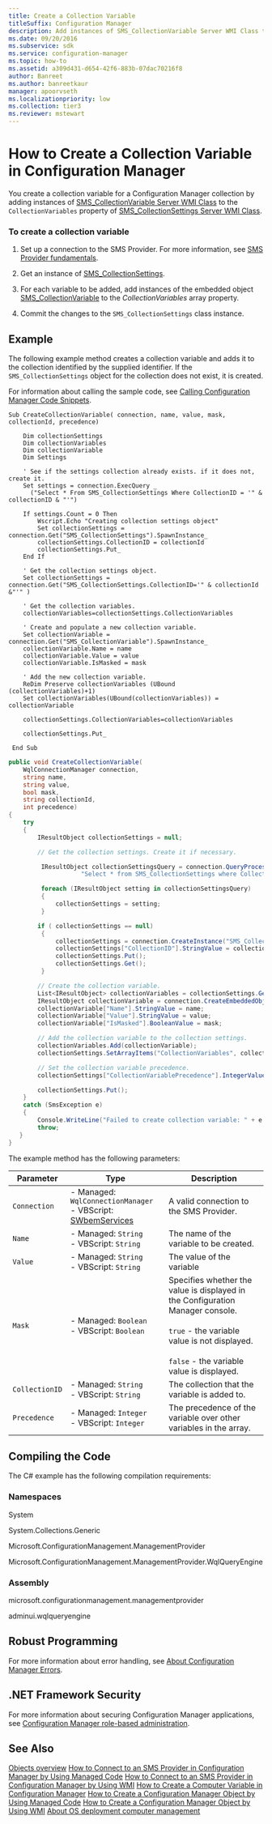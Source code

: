 ```yaml
---
title: Create a Collection Variable
titleSuffix: Configuration Manager
description: Add instances of SMS_CollectionVariable Server WMI Class to the CollectionVariables property of SMS_CollectionSettings Server WMI Class.
ms.date: 09/20/2016
ms.subservice: sdk
ms.service: configuration-manager
ms.topic: how-to
ms.assetid: a309d431-d654-42f6-883b-07dac70216f8
author: Banreet
ms.author: banreetkaur
manager: apoorvseth
ms.localizationpriority: low
ms.collection: tier3
ms.reviewer: mstewart
---
```

# How to Create a Collection Variable in Configuration Manager
You create a collection variable for a Configuration Manager collection by adding instances of [SMS_CollectionVariable Server WMI Class](../../develop/reference/osd/sms_collectionvariable-server-wmi-class.md) to the `CollectionVariables` property of [SMS_CollectionSettings Server WMI Class](../../develop/reference/core/clients/collections/sms_collectionsettings-server-wmi-class.md).

### To create a collection variable

1.  Set up a connection to the SMS Provider. For more information, see [SMS Provider fundamentals](../core/understand/sms-provider-fundamentals.md).

2.  Get an instance of [SMS_CollectionSettings](../../develop/reference/core/clients/collections/sms_collectionsettings-server-wmi-class.md).

3.  For each variable to be added, add instances of the embedded object [SMS_CollectionVariable](../../develop/reference/osd/sms_collectionvariable-server-wmi-class.md) to the *CollectionVariables* array property.

4.  Commit the changes to the `SMS_CollectionSettings` class instance.

## Example
 The following example method creates a collection variable and adds it to the collection identified by the supplied identifier. If the `SMS_CollectionSettings` object for the collection does not exist, it is created.

 For information about calling the sample code, see [Calling Configuration Manager Code Snippets](../../develop/core/understand/calling-code-snippets.md).

```vbs
Sub CreateCollectionVariable( connection, name, value, mask, collectionId, precedence)

    Dim collectionSettings
    Dim collectionVariables
    Dim collectionVariable
    Dim Settings

    ' See if the settings collection already exists. if it does not, create it.
    Set settings = connection.ExecQuery _
      ("Select * From SMS_CollectionSettings Where CollectionID = '" & collectionID & "'")

    If settings.Count = 0 Then
        Wscript.Echo "Creating collection settings object"
        Set collectionSettings = connection.Get("SMS_CollectionSettings").SpawnInstance_
        collectionSettings.CollectionID = collectionId
        collectionSettings.Put_
    End If

    ' Get the collection settings object.
    Set collectionSettings = connection.Get("SMS_CollectionSettings.CollectionID='" & collectionId &"'" )

    ' Get the collection variables.
    collectionVariables=collectionSettings.CollectionVariables

    ' Create and populate a new collection variable.
    Set collectionVariable = connection.Get("SMS_CollectionVariable").SpawnInstance_
    collectionVariable.Name = name
    collectionVariable.Value = value
    collectionVariable.IsMasked = mask

    ' Add the new collection variable.
    ReDim Preserve collectionVariables (UBound (collectionVariables)+1)
    Set collectionVariables(UBound(collectionVariables)) = collectionVariable

    collectionSettings.CollectionVariables=collectionVariables

    collectionSettings.Put_

 End Sub
```

```c#
public void CreateCollectionVariable(
    WqlConnectionManager connection,
    string name,
    string value,
    bool mask,
    string collectionId,
    int precedence)
{
    try
    {
        IResultObject collectionSettings = null;

        // Get the collection settings. Create it if necessary.

         IResultObject collectionSettingsQuery = connection.QueryProcessor.ExecuteQuery(
                    "Select * from SMS_CollectionSettings where CollectionID='" + collectionId + "'");

         foreach (IResultObject setting in collectionSettingsQuery)
         {
             collectionSettings = setting;
         }

        if ( collectionSettings == null)
         {
             collectionSettings = connection.CreateInstance("SMS_CollectionSettings");
             collectionSettings["CollectionID"].StringValue = collectionId;
             collectionSettings.Put();
             collectionSettings.Get();
         }

        // Create the collection variable.
        List<IResultObject> collectionVariables = collectionSettings.GetArrayItems("CollectionVariables");
        IResultObject collectionVariable = connection.CreateEmbeddedObjectInstance("SMS_CollectionVariable");
        collectionVariable["Name"].StringValue = name;
        collectionVariable["Value"].StringValue = value;
        collectionVariable["IsMasked"].BooleanValue = mask;

        // Add the collection variable to the collection settings.
        collectionVariables.Add(collectionVariable);
        collectionSettings.SetArrayItems("CollectionVariables", collectionVariables);

        // Set the collection variable precedence.
        collectionSettings["CollectionVariablePrecedence"].IntegerValue = precedence;

        collectionSettings.Put();
    }
    catch (SmsException e)
    {
        Console.WriteLine("Failed to create collection variable: " + e.Message);
        throw;
   }
}

```

 The example method has the following parameters:

| Parameter | Type | Description |
| --------- | ---- | ----------- |
|`Connection`|-   Managed: `WqlConnectionManager`<br />-   VBScript: [SWbemServices](/windows/win32/wmisdk/swbemservices)|A valid connection to the SMS Provider.|
|`Name`|-   Managed: `String`<br />-   VBScript: `String`|The name of the variable to be created.|
|`Value`|-   Managed: `String`<br />-   VBScript: `String`|The value of the variable|
|`Mask`|-   Managed: `Boolean`<br />-   VBScript: `Boolean`|Specifies whether the value is displayed in the Configuration Manager console.<br /><br /> `true` - the variable value is not displayed.<br /><br /> `false` - the variable value is displayed.|
|`CollectionID`|-   Managed: `String`<br />-   VBScript: `String`|The collection that the variable is added to.|
|`Precedence`|-   Managed: `Integer`<br />-   VBScript: `Integer`|The precedence of the variable over other variables in the array.|

## Compiling the Code
 The C# example has the following compilation requirements:

### Namespaces
 System

 System.Collections.Generic

 Microsoft.ConfigurationManagement.ManagementProvider

 Microsoft.ConfigurationManagement.ManagementProvider.WqlQueryEngine

### Assembly
 microsoft.configurationmanagement.managementprovider

 adminui.wqlqueryengine

## Robust Programming
 For more information about error handling, see [About Configuration Manager Errors](../../develop/core/understand/about-configuration-manager-errors.md).

## .NET Framework Security
 For more information about securing Configuration Manager applications, see [Configuration Manager role-based administration](../../develop/core/servers/configure/role-based-administration.md).

## See Also
 [Objects overview](../core/understand/configuration-manager-objects-overview.md)
 [How to Connect to an SMS Provider in Configuration Manager by Using Managed Code](../../develop/core/understand/how-to-connect-to-an-sms-provider-by-using-managed-code.md)
 [How to Connect to an SMS Provider in Configuration Manager  by Using WMI](../../develop/core/understand/how-to-connect-to-an-sms-provider-in-configuration-manager-by-using-wmi.md)
 [How to Create a Computer Variable in Configuration Manager](../../develop/osd/how-to-create-a-computer-variable.md)
 [How to Create a Configuration Manager Object by Using Managed Code](../../develop/core/understand/how-to-create-a-configuration-manager-object-by-using-managed-code.md)
 [How to Create a Configuration Manager Object by Using WMI](../../develop/core/understand/how-to-create-a-configuration-manager-object-by-using-wmi.md)
 [About OS deployment computer management](about-computer-management.md)
